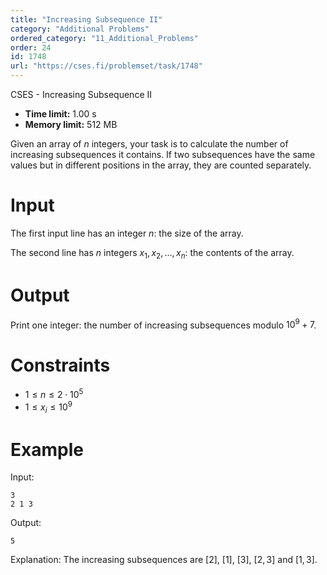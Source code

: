 ```yaml
---
title: "Increasing Subsequence II"
category: "Additional Problems"
ordered_category: "11_Additional_Problems"
order: 24
id: 1748
url: "https://cses.fi/problemset/task/1748"
---
```


CSES - Increasing Subsequence II

  * **Time limit:** 1.00 s
  * **Memory limit:** 512 MB

Given an array of $n$ integers, your task is to calculate the number of
increasing subsequences it contains. If two subsequences have the same values
but in different positions in the array, they are counted separately.

# Input

The first input line has an integer $n$: the size of the array.

The second line has $n$ integers $x_1,x_2,\dots,x_n$: the contents of the
array.

# Output

Print one integer: the number of increasing subsequences modulo $10^9+7$.

# Constraints

  * $1 \le n \le 2 \cdot 10^5$
  * $1 \le x_i \le 10^9$

# Example

Input:

    
    
    3
    2 1 3
    

Output:

    
    
    5
    

Explanation: The increasing subsequences are $[2]$, $[1]$, $[3]$, $[2,3]$ and
$[1,3]$.

